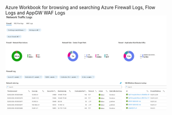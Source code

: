 Azure Workbook for browsing and searching Azure Firewall Logs, Flow Logs and AppGW WAF Logs
![](NetworkLogBrowser.png)